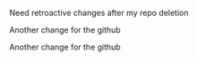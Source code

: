Need retroactive changes after my repo deletion

Another change for the github

Another change for the github